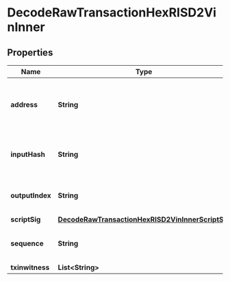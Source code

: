 

# DecodeRawTransactionHexRISD2VinInner


## Properties

| Name | Type | Description | Notes |
|------------ | ------------- | ------------- | -------------|
|**address** | **String** | Represents the addresses which send/receive the amount. |  [optional] |
|**inputHash** | **String** | Represents the transaction inputs&#39; indentifier. |  [optional] |
|**outputIndex** | **String** | Defines the output index of a transaction. |  [optional] |
|**scriptSig** | [**DecodeRawTransactionHexRISD2VinInnerScriptSig**](DecodeRawTransactionHexRISD2VinInnerScriptSig.md) |  |  |
|**sequence** | **String** | Represents the script sequence number |  [optional] |
|**txinwitness** | **List&lt;String&gt;** |  |  [optional] |



